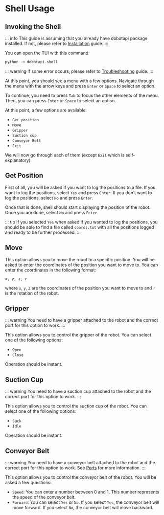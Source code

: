 # Shell Usage

## Invoking the Shell

::: info
This guide is assuming that you already have dobotapi package installed. If not, please refer to [Installation](/installation) guide.
:::

You can open the TUI with this command:

```bash
python -m dobotapi.shell
```

::: warning
If some error occurs, please refer to [Troubleshooting](/troubleshooting) guide.
:::

At this point, you should see a menu with a few options. Navigate through the menu with the arrow keys and press `Enter` or `Space` to select an option.

To continue, you need to press `Tab` to focus the other elements of the menu. Then, you can press `Enter` or `Space` to select an option.

At this point, a few options are available:

- `Get position`
- `Move`
- `Gripper`
- `Suction cup`
- `Conveyor Belt`
- `Exit`

We will now go through each of them (except `Exit` which is self-explanatory).

## Get Position

First of all, you will be asked if you want to log the positions to a file. If you want to log the positions, select `Yes` and press `Enter`. If you don't want to log the positions, select `No` and press `Enter`.

Once that is done, shell should start displaying the position of the robot. Once you are done, select `No` and press `Enter`.

::: tip
If you selected `Yes` when asked if you wanted to log the positions, you should be able to find a file called `coords.txt` with all the positions logged and ready to be further processed.
:::

## Move

This option allows you to move the robot to a specific position. You will be asked to enter the coordinates of the position you want to move to. You can enter the coordinates in the following format:

`x, y, z, r`

where `x`, `y`, `z` are the coordinates of the position you want to move to and `r` is the rotation of the robot.

## Gripper

::: warning
You need to have a gripper attached to the robot and the correct port for this option to work.
:::

This option allows you to control the gripper of the robot. You can select one of the following options:

- `Open`
- `Close`

Operation should be instant.

## Suction Cup

::: warning
You need to have a suction cup attached to the robot and the correct port for this option to work.
:::

This option allows you to control the suction cup of the robot. You can select one of the following options:

- `Suck`
- `Idle`

Operation should be instant.

## Conveyor Belt

::: warning
You need to have a conveyor belt attached to the robot and the correct port for this option to work. See [Ports](/ports) for more information.
:::

This option allows you to control the conveyor belt of the robot. You will be asked a few questions:

- `Speed`: You can enter a number between 0 and 1. This number represents the speed of the conveyor belt.
- `Forward`: You can select `Yes` or `No`. If you select `Yes`, the conveyor belt will move forward. If you select `No`, the conveyor belt will move backward.
